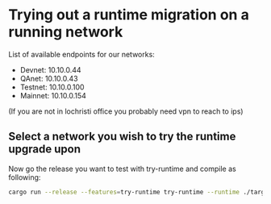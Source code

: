 # Trying out a runtime migration on a running network

List of available endpoints for our networks:

- Devnet: 10.10.0.44
- QAnet: 10.10.0.43
- Testnet: 10.10.0.100
- Mainnet: 10.10.0.154

(If you are not in lochristi office you probably need vpn to reach to ips)

## Select a network you wish to try the runtime upgrade upon

Now go the release you want to test with try-runtime and compile as following:

```sh
cargo run --release --features=try-runtime try-runtime --runtime ./target/release/wbuild/tfchain-runtime/tfchain_runtime.compact.wasm --chain chainspecs/NETWORK/chainSpecRaw.json on-runtime-upgrade live --uri NETWORK_URL
```
